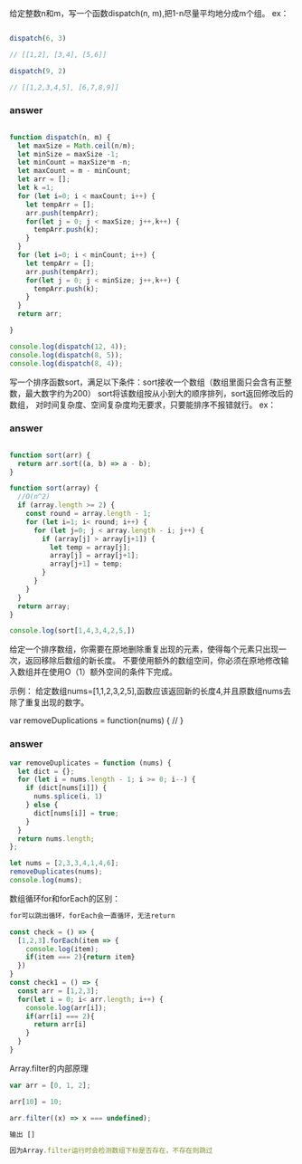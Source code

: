 给定整数n和m，写一个函数dispatch(n, m),把1-n尽量平均地分成m个组。
ex：


``` js

dispatch(6, 3)

// [[1,2], [3,4], [5,6]]

dispatch(9, 2)

// [[1,2,3,4,5], [6,7,8,9]]

```

### answer

``` js

function dispatch(n, m) {
  let maxSize = Math.ceil(n/m);
  let minSize = maxSize -1;
  let minCount = maxSize*m -n;
  let maxCount = m - minCount;
  let arr = [];
  let k =1;
  for (let i=0; i < maxCount; i++) {
    let tempArr = [];
    arr.push(tempArr);
    for(let j = 0; j < maxSize; j++,k++) {
      tempArr.push(k);
    }
  }
  for (let i=0; i < minCount; i++) {
    let tempArr = [];
    arr.push(tempArr);
    for(let j = 0; j < minSize; j++,k++) {
      tempArr.push(k);
    }
  }
  return arr;

}

console.log(dispatch(12, 4));
console.log(dispatch(8, 5));
console.log(dispatch(8, 4));

```

写一个排序函数sort，满足以下条件：sort接收一个数组（数组里面只会含有正整数，最大数字约为200）
sort将该数组按从小到大的顺序排列，sort返回修改后的数组，
对时间复杂度、空间复杂度均无要求，只要能排序不报错就行。
ex：

### answer

``` js

function sort(arr) {
  return arr.sort((a, b) => a - b);
}

function sort(array) {
  //O(n^2)
  if (array.length >= 2) {
    const round = array.length - 1;
    for (let i=1; i< round; i++) {
      for (let j=0; j < array.length - i; j++) {
        if (array[j] > array[j+1]) {
          let temp = array[j];
          array[j] = array[j+1];
          array[j+1] = temp;
        }
      }
    }
  }
  return array;
}

console.log(sort[1,4,3,4,2,5,])

```

给定一个排序数组，你需要在原地删除重复出现的元素，使得每个元素只出现一次，返回移除后数组的新长度。
不要使用额外的数组空间，你必须在原地修改输入数组并在使用O（1）额外空间的条件下完成。

示例：
给定数组nums=[1,1,2,3,2,5],函数应该返回新的长度4,并且原数组nums去除了重复出现的数字。

var removeDuplications = function(nums) {
  //
}

### answer

``` js
var removeDuplicates = function (nums) {
  let dict = {};
  for (let i = nums.length - 1; i >= 0; i--) {
    if (dict[nums[i]]) {
      nums.splice(i, 1)
    } else {
      dict[nums[i]] = true;
    }
  }
  return nums.length;
};

let nums = [2,3,3,4,1,4,6];
removeDuplicates(nums);
console.log(nums);

```

数组循环for和forEach的区别：

``` js
for可以跳出循环，forEach会一直循环，无法return

const check = () => {
  [1,2,3].forEach(item => {
    console.log(item); 
    if(item === 2){return item}
  })   
}
const check1 = () => {
  const arr = [1,2,3];
  for(let i = 0; i< arr.length; i++) {
    console.log(arr[i]); 
    if(arr[i] === 2){
      return arr[i]
    }
  }     
}

```

Array.filter的内部原理

``` js
var arr = [0, 1, 2];

arr[10] = 10;

arr.filter((x) => x === undefined);

输出 []

因为Array.filter运行时会检测数组下标是否存在，不存在则跳过

```